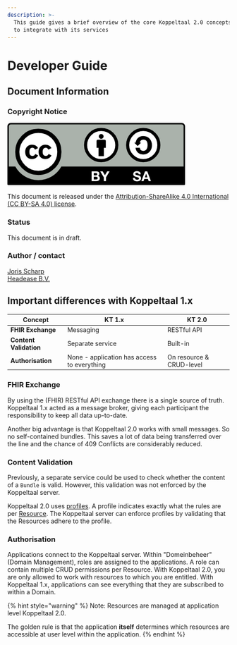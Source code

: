 ```yaml
---
description: >-
  This guide gives a brief overview of the core Koppeltaal 2.0 concepts and how
  to integrate with its services
---
```


# Developer Guide

## Document Information

### Copyright Notice

![](.gitbook/assets/sharealike.png)

This document is released under the [Attribution-ShareAlike 4.0 International (CC BY-SA 4.0) license](https://creativecommons.org/licenses/by-sa/4.0/).

### Status

This document is in draft.

### Author / contact

[Joris Scharp](mailto:joris@headease.nl)\
[Headease B.V.](https://www.headease.nl/)

## Important differences with Koppeltaal 1.x

| Concept                | **KT 1.x**                                  | KT 2.0                   |
| ---------------------- | ------------------------------------------- | ------------------------ |
| **FHIR Exchange**      | Messaging                                   | RESTful API              |
| **Content Validation** | Separate service                            | Built-in                 |
| **Authorisation**      | None - application has access to everything | On resource & CRUD-level |

### FHIR Exchange

By using the (FHIR) RESTful API exchange there is a single source of truth. Koppeltaal 1.x acted as a message broker, giving each participant the responsibility to keep all data up-to-date.&#x20;

Another big advantage is that Koppeltaal 2.0 works with small messages. So no self-contained bundles. This saves a lot of data being transferred over the line and the chance of 409 Conflicts are considerably reduced.

### Content Validation

Previously, a separate service could be used to check whether the content of a `Bundle` is valid. However, this validation was not enforced by the Koppeltaal server.&#x20;

Koppeltaal 2.0 uses [profiles](https://simplifier.net/Koppeltaalv2.0/\~resources?fhirVersion=R4). A profile indicates exactly what the rules are per [Resource](https://www.hl7.org/fhir/r4/resourcelist.html). The Koppeltaal server can enforce profiles by validating that the Resources adhere to the profile.

### **Authorisation**

Applications connect to the Koppeltaal server. Within "Domeinbeheer" (Domain Management), roles are assigned to the applications. A role can contain multiple CRUD permissions per Resource. With Koppeltaal 2.0, you are only allowed to work with resources to which you are entitled. With Koppeltaal 1.x, applications can see everything that they are subscribed to within a Domain.

{% hint style="warning" %}
Note: Resources are managed at application level Koppeltaal 2.0.

The golden rule is that the application **itself** determines which resources are accessible at user level within the application.
{% endhint %}

##
